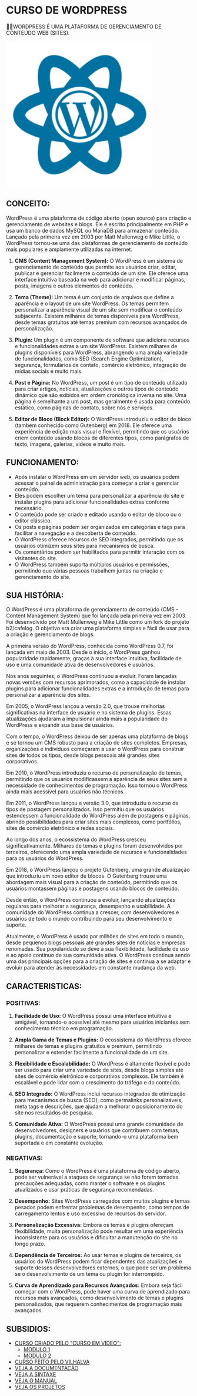 # CURSO DE WORDPRESS
👨‍⚖️WORDPRESS É UMA PLATAFORMA DE GERENCIAMENTO DE CONTEÚDO WEB (SITES).

<img src="FOTO.png" align="center" width="400"> <br>

## CONCEITO:
WordPress é uma plataforma de código aberto (open source) para criação e gerenciamento de websites e blogs. Ele é escrito principalmente em PHP e usa um banco de dados MySQL ou MariaDB para armazenar conteúdo. Lançado pela primeira vez em 2003 por Matt Mullenweg e Mike Little, o WordPress tornou-se uma das plataformas de gerenciamento de conteúdo mais populares e amplamente utilizadas na internet.

1. **CMS (Content Management System):** O WordPress é um sistema de gerenciamento de conteúdo que permite aos usuários criar, editar, publicar e gerenciar facilmente o conteúdo de um site. Ele oferece uma interface intuitiva baseada na web para adicionar e modificar páginas, posts, imagens e outros elementos de conteúdo.

2. **Tema (Theme):** Um tema é um conjunto de arquivos que define a aparência e o layout de um site WordPress. Os temas permitem personalizar a aparência visual de um site sem modificar o conteúdo subjacente. Existem milhares de temas disponíveis para WordPress, desde temas gratuitos até temas premium com recursos avançados de personalização.

3. **Plugin:** Um plugin é um componente de software que adiciona recursos e funcionalidades extras a um site WordPress. Existem milhares de plugins disponíveis para WordPress, abrangendo uma ampla variedade de funcionalidades, como SEO (Search Engine Optimization), segurança, formulários de contato, comércio eletrônico, integração de mídias sociais e muito mais.

4. **Post e Página:** No WordPress, um post é um tipo de conteúdo utilizado para criar artigos, notícias, atualizações e outros tipos de conteúdo dinâmico que são exibidos em ordem cronológica inversa no site. Uma página é semelhante a um post, mas geralmente é usada para conteúdo estático, como páginas de contato, sobre nós e serviços.

5. **Editor de Bloco (Block Editor):** O WordPress introduziu o editor de bloco (também conhecido como Gutenberg) em 2018. Ele oferece uma experiência de edição mais visual e flexível, permitindo que os usuários criem conteúdo usando blocos de diferentes tipos, como parágrafos de texto, imagens, galerias, vídeos e muito mais.

## FUNCIONAMENTO:
- Após instalar o WordPress em um servidor web, os usuários podem acessar o painel de administração para começar a criar e gerenciar conteúdo.
- Eles podem escolher um tema para personalizar a aparência do site e instalar plugins para adicionar funcionalidades extras conforme necessário.
- O conteúdo pode ser criado e editado usando o editor de bloco ou o editor clássico.
- Os posts e páginas podem ser organizados em categorias e tags para facilitar a navegação e a descoberta de conteúdo.
- O WordPress oferece recursos de SEO integrados, permitindo que os usuários otimizem seus sites para mecanismos de busca.
- Os comentários podem ser habilitados para permitir interação com os visitantes do site.
- O WordPress também suporta múltiplos usuários e permissões, permitindo que várias pessoas trabalhem juntas na criação e gerenciamento do site.

## SUA HISTÓRIA:
O WordPress é uma plataforma de gerenciamento de conteúdo (CMS - Content Management System) que foi lançada pela primeira vez em 2003. Foi desenvolvido por Matt Mullenweg e Mike Little como um fork do projeto b2/cafelog. O objetivo era criar uma plataforma simples e fácil de usar para a criação e gerenciamento de blogs.

A primeira versão do WordPress, conhecida como WordPress 0.7, foi lançada em maio de 2003. Desde o início, o WordPress ganhou popularidade rapidamente, graças à sua interface intuitiva, facilidade de uso e uma comunidade ativa de desenvolvedores e usuários.

Nos anos seguintes, o WordPress continuou a evoluir. Foram lançadas novas versões com recursos aprimorados, como a capacidade de instalar plugins para adicionar funcionalidades extras e a introdução de temas para personalizar a aparência dos sites.

Em 2005, o WordPress lançou a versão 2.0, que trouxe melhorias significativas na interface de usuário e no sistema de plugins. Essas atualizações ajudaram a impulsionar ainda mais a popularidade do WordPress e expandir sua base de usuários.

Com o tempo, o WordPress deixou de ser apenas uma plataforma de blogs e se tornou um CMS robusto para a criação de sites completos. Empresas, organizações e indivíduos começaram a usar o WordPress para construir sites de todos os tipos, desde blogs pessoais até grandes sites corporativos.

Em 2010, o WordPress introduziu o recurso de personalização de temas, permitindo que os usuários modificassem a aparência de seus sites sem a necessidade de conhecimentos de programação. Isso tornou o WordPress ainda mais acessível para usuários não técnicos.

Em 2011, o WordPress lançou a versão 3.0, que introduziu o recurso de tipos de postagem personalizados. Isso permitiu que os usuários estendessem a funcionalidade do WordPress além de postagens e páginas, abrindo possibilidades para criar sites mais complexos, como portfólios, sites de comércio eletrônico e redes sociais.

Ao longo dos anos, o ecossistema do WordPress cresceu significativamente. Milhares de temas e plugins foram desenvolvidos por terceiros, oferecendo uma ampla variedade de recursos e funcionalidades para os usuários do WordPress.

Em 2018, o WordPress lançou o projeto Gutenberg, uma grande atualização que introduziu um novo editor de blocos. O Gutenberg trouxe uma abordagem mais visual para a criação de conteúdo, permitindo que os usuários montassem páginas e postagens usando blocos de conteúdo.

Desde então, o WordPress continuou a evoluir, lançando atualizações regulares para melhorar a segurança, desempenho e usabilidade. A comunidade do WordPress continua a crescer, com desenvolvedores e usuários de todo o mundo contribuindo para seu desenvolvimento e suporte.

Atualmente, o WordPress é usado por milhões de sites em todo o mundo, desde pequenos blogs pessoais até grandes sites de notícias e empresas renomadas. Sua popularidade se deve à sua flexibilidade, facilidade de uso e ao apoio contínuo de sua comunidade ativa. O WordPress continua sendo uma das principais opções para a criação de sites e continua a se adaptar e evoluir para atender às necessidades em constante mudança da web.

## CARACTERISTICAS:
### POSITIVAS:
1. **Facilidade de Uso:** O WordPress possui uma interface intuitiva e amigável, tornando-o acessível até mesmo para usuários iniciantes sem conhecimento técnico em programação.

2. **Ampla Gama de Temas e Plugins:** O ecossistema do WordPress oferece milhares de temas e plugins gratuitos e premium, permitindo personalizar e estender facilmente a funcionalidade de um site.

3. **Flexibilidade e Escalabilidade:** O WordPress é altamente flexível e pode ser usado para criar uma variedade de sites, desde blogs simples até sites de comércio eletrônico e corporativos complexos. Ele também é escalável e pode lidar com o crescimento do tráfego e do conteúdo.

4. **SEO Integrado:** O WordPress inclui recursos integrados de otimização para mecanismos de busca (SEO), como permalinks personalizáveis, meta tags e descrições, que ajudam a melhorar o posicionamento do site nos resultados de pesquisa.

5. **Comunidade Ativa:** O WordPress possui uma grande comunidade de desenvolvedores, designers e usuários que contribuem com temas, plugins, documentação e suporte, tornando-o uma plataforma bem suportada e em constante evolução.

### NEGATIVAS:
1. **Segurança:** Como o WordPress é uma plataforma de código aberto, pode ser vulnerável a ataques de segurança se não forem tomadas precauções adequadas, como manter o software e os plugins atualizados e usar práticas de segurança recomendadas.

2. **Desempenho:** Sites WordPress carregados com muitos plugins e temas pesados podem enfrentar problemas de desempenho, como tempos de carregamento lentos e uso excessivo de recursos do servidor.

3. **Personalização Excessiva:** Embora os temas e plugins ofereçam flexibilidade, muita personalização pode resultar em uma experiência inconsistente para os usuários e dificultar a manutenção do site no longo prazo.

4. **Dependência de Terceiros:** Ao usar temas e plugins de terceiros, os usuários do WordPress podem ficar dependentes das atualizações e suporte desses desenvolvedores externos, o que pode ser um problema se o desenvolvimento de um tema ou plugin for interrompido.

5. **Curva de Aprendizado para Recursos Avançados:** Embora seja fácil começar com o WordPress, pode haver uma curva de aprendizado para recursos mais avançados, como desenvolvimento de temas e plugins personalizados, que requerem conhecimentos de programação mais avançados.

## SUBSIDIOS:
- [CURSO CRIADO PELO "CURSO EM VIDEO":](https://www.youtube.com/@CursoemVideo)
    - [MODULO 1](https://youtube.com/playlist?list=PLHz_AreHm4dmDP_RWdiKekjTEmCuq_MW2)
    - [MODULO 2](https://youtube.com/playlist?list=PLHz_AreHm4dlaFljwHeYItI357b2q7bex)
- [CURSO FEITO PELO VILHALVA](https://github.com/VILHALVA)
- [VEJA A DOCUMENTAÇÃO](https://wordpress.org/documentation/)
- [VEJA A SINTAXE](./SINTAXE.md)
- [VEJA O MANUAL](./MANUAL.md)
- [VEJA OS PROJETOS](https://github.com/VILHALVA?tab=repositories&q=topic:WORDPRESS)

